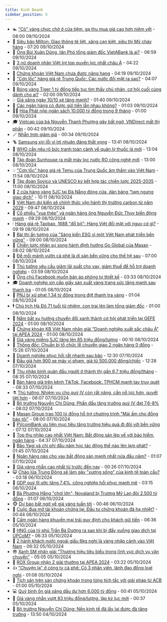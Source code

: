 ```yaml
---
title: Kinh Doanh
sidebar_position: 5
---
```


<!-- dantri-kinh-doanh:START -->
- 🏊 [&quot;Cò&quot; vàng chực chờ ở cửa tiệm, gạ thu mua giá cao hơn niêm yết](https://dantri.com.vn/kinh-doanh/co-vang-chuc-cho-o-cua-tiem-ga-thu-mua-gia-cao-hon-niem-yet-20241009143746986.htm) - 08:00 09/10/2024
- 🦆 [Siêu bão Milton: Giao thông tê liệt, xăng cạn kiệt, siêu thị Mỹ cháy hàng](https://dantri.com.vn/kinh-doanh/sieu-bao-milton-giao-thong-te-liet-xang-can-kiet-sieu-thi-my-chay-hang-20241009115408447.htm) - 07:20 09/10/2024
- 🦄 [Ông Bùi Xuân Dũng, tân Phó tổng giám đốc VietABank là ai?](https://dantri.com.vn/kinh-doanh/ong-bui-xuan-dung-tan-pho-tong-giam-doc-vietabank-la-ai-20241009100155008.htm) - 06:59 09/10/2024
- 🌝 [3 nữ doanh nhân Việt lọt top quyền lực nhất châu Á](https://dantri.com.vn/kinh-doanh/3-nu-doanh-nhan-viet-lot-top-quyen-luc-nhat-chau-a-20241009105214492.htm) - 04:22 09/10/2024
- 💃 [Chứng khoán Việt Nam chưa được nâng hạng](https://dantri.com.vn/kinh-doanh/chung-khoan-viet-nam-chua-duoc-nang-hang-20241009111424863.htm) - 04:19 09/10/2024
- 🦏 [&quot;Cơn lốc&quot; hàng giá rẻ Trung Quốc: Các nước đối mặt ra sao?](https://dantri.com.vn/kinh-doanh/con-loc-hang-gia-re-trung-quoc-cac-nuoc-doi-mat-ra-sao-20241006153058050.htm) - 04:07 09/10/2024
- 🦩 [Bóng vàng Tiger 1 tỷ đồng tiếp tục tìm thấy chủ nhân, cơ hội cuối cùng dành cho ai?](https://dantri.com.vn/kinh-doanh/bong-vang-tiger-1-ty-dong-tiep-tuc-tim-thay-chu-nhan-co-hoi-cuoi-cung-danh-cho-ai-20241008101113971.htm) - 02:00 09/10/2024
- 💡 [Giá xăng ngày 10/10 sẽ tăng mạnh?](https://dantri.com.vn/kinh-doanh/gia-xang-ngay-1010-se-tang-manh-20241009004113310.htm) - 01:40 09/10/2024
- 🌊 [Các ngân hàng có được gửi tiền lẫn nhau không?](https://dantri.com.vn/kinh-doanh/cac-ngan-hang-co-duoc-gui-tien-lan-nhau-khong-20241009004619428.htm) - 01:03 09/10/2024
- 🧑‍💻 [Hòa Phát nộp ngân sách 10.000 tỷ đồng trong 9 tháng](https://dantri.com.vn/kinh-doanh/hoa-phat-nop-ngan-sach-10000-ty-dong-trong-9-thang-20241008164608055.htm) - 01:00 09/10/2024
- 🎓 [Vietcap của bà Nguyễn Thanh Phượng gây bất ngờ, VNDirect mất thị phần](https://dantri.com.vn/kinh-doanh/vietcap-cua-ba-nguyen-thanh-phuong-gay-bat-ngo-vndirect-mat-thi-phan-20241009054521879.htm) - 00:42 09/10/2024
- 🪄 [Nhẫn trơn giảm giá](https://dantri.com.vn/kinh-doanh/nhan-tron-giam-gia-20241009001602115.htm) - 00:34 09/10/2024
- 🪜 [Samsung xin lỗi vì lợi nhuận đáng thất vọng](https://dantri.com.vn/kinh-doanh/samsung-xin-loi-vi-loi-nhuan-dang-that-vong-20241008203817933.htm) - 13:41 08/10/2024
- 🦄 [WHO cần nêu rõ bức tranh toàn cảnh về quản lý thuốc lá mới](https://dantri.com.vn/kinh-doanh/who-can-neu-ro-buc-tranh-toan-canh-ve-quan-ly-thuoc-la-moi-20241008200351095.htm) - 13:04 08/10/2024
- 💯 [Tập đoàn Sunhouse ra mắt máy lọc nước RO công nghệ mới](https://dantri.com.vn/kinh-doanh/tap-doan-sunhouse-ra-mat-may-loc-nuoc-ro-cong-nghe-moi-20241008170148629.htm) - 13:00 08/10/2024
- 💡 [&quot;Cơn lốc&quot; hàng giá rẻ Temu của Trung Quốc âm thầm vào Việt Nam](https://dantri.com.vn/kinh-doanh/con-loc-hang-gia-re-temu-cua-trung-quoc-am-tham-vao-viet-nam-20241008164800700.htm) - 11:54 08/10/2024
- 🧰 [Tập đoàn Sovico và UNESCO ký kết hợp tác chiến lược 2025-2035](https://dantri.com.vn/kinh-doanh/tap-doan-sovico-va-unesco-ky-ket-hop-tac-chien-luoc-2025-2035-20241008164208850.htm) - 11:00 08/10/2024
- 🎊 [2 cửa hàng vàng SJC tại Đà Nẵng đóng cửa, dán bảng &quot;tạm ngưng giao dịch&quot;](https://dantri.com.vn/kinh-doanh/2-cua-hang-vang-sjc-tai-da-nang-dong-cua-dan-bang-tam-ngung-giao-dich-20241008145551507.htm) - 10:11 08/10/2024
- 🔭 [Việt Nam dự kiến sẽ chính thức vận hành thị trường carbon từ năm 2029](https://dantri.com.vn/kinh-doanh/viet-nam-du-kien-se-chinh-thuc-van-hanh-thi-truong-carbon-tu-nam-2029-20241008163859973.htm) - 09:47 08/10/2024
- 💼 [Cổ phiếu &quot;vua thép&quot; và ngân hàng ông Nguyễn Đức Thụy biến động mạnh](https://dantri.com.vn/kinh-doanh/co-phieu-vua-thep-va-ngan-hang-ong-nguyen-duc-thuy-bien-dong-manh-20241008162128296.htm) - 09:29 08/10/2024
- 🕯 [Hàng giá rẻ Taobao, 1688 &quot;đổ bộ&quot;: Hàng Việt đối mặt với nguy cơ gì?](https://dantri.com.vn/kinh-doanh/hang-gia-re-taobao-1688-do-bo-hang-viet-doi-mat-voi-nguy-co-gi-20241006195606514.htm) - 09:19 08/10/2024
- 🫣 [Bài thi ấn tượng của &quot;Sáng kiến ESG vì một Việt Nam phát triển bền vững&quot;](https://dantri.com.vn/kinh-doanh/bai-thi-an-tuong-cua-sang-kien-esg-vi-mot-viet-nam-phat-trien-ben-vung-20241008115240385.htm) - 09:00 08/10/2024
- 🤠 [Chiến lược nhân sự song hành định hướng Go Global của Masan](https://dantri.com.vn/kinh-doanh/chien-luoc-nhan-su-song-hanh-dinh-huong-go-global-cua-masan-20241008145414309.htm) - 08:02 08/10/2024
- 🌈 [Để mỗi mảnh vườn cà phê là di sản bền vững cho thế hệ sau](https://dantri.com.vn/kinh-doanh/de-moi-manh-vuon-ca-phe-la-di-san-ben-vung-cho-the-he-sau-20241007123009309.htm) - 07:00 08/10/2024
- 🦅 [Thủ tướng yêu cầu giảm lãi suất cho vay, giảm thuế để hỗ trợ doanh nghiệp](https://dantri.com.vn/kinh-doanh/thu-tuong-yeu-cau-giam-lai-suat-cho-vay-giam-thue-de-ho-tro-doanh-nghiep-20241008105626514.htm) - 03:59 08/10/2024
- 🌁 [Ông chủ Facebook muốn bán áo phông tự thiết kế](https://dantri.com.vn/kinh-doanh/ong-chu-facebook-muon-ban-ao-phong-tu-thiet-ke-20241008101814113.htm) - 03:33 08/10/2024
- 🎓 [Doanh nghiệp xin cấp giấy sản xuất vàng trang sức tăng mạnh sau thanh tra](https://dantri.com.vn/kinh-doanh/doanh-nghiep-xin-cap-giay-san-xuat-vang-trang-suc-tang-manh-sau-thanh-tra-20241008071829409.htm) - 01:05 08/10/2024
- 📝 [PNJ bị xử phạt 1,34 tỷ đồng trong đợt thanh tra vàng](https://dantri.com.vn/kinh-doanh/pnj-bi-xu-phat-134-ty-dong-trong-dot-thanh-tra-vang-20241008075248134.htm) - 01:04 08/10/2024
- 🕴 [Chủ tịch Hà Đô 71 tuổi từ nhiệm, con trai lên làm tổng giám đốc](https://dantri.com.vn/kinh-doanh/chu-tich-ha-do-71-tuoi-tu-nhiem-con-trai-len-lam-tong-giam-doc-20241008071728404.htm) - 01:00 08/10/2024
- 🧰 [Nắm bắt xu hướng chuyển đổi xanh thành cơ hội phát triển tại GEFE 2024](https://dantri.com.vn/kinh-doanh/nam-bat-xu-huong-chuyen-doi-xanh-thanh-co-hoi-phat-trien-tai-gefe-2024-20241008055111257.htm) - 01:00 08/10/2024
- 🤖 [Chứng khoán KB Việt Nam nhận giải &quot;Doanh nghiệp xuất sắc châu Á&quot; tại APEA 2024](https://dantri.com.vn/kinh-doanh/chung-khoan-kb-viet-nam-nhan-giai-doanh-nghiep-xuat-sac-chau-a-tai-apea-2024-20241008073500383.htm) - 01:00 08/10/2024
- 🤠 [Giá vàng miếng SJC tăng lên 85 triệu đồng/lượng](https://dantri.com.vn/kinh-doanh/gia-vang-mieng-sjc-tang-len-85-trieu-dongluong-20241008065410671.htm) - 00:10 08/10/2024
- 🌮 [Thống đốc: Chuẩn bị tổ chức lễ chuyển giao 2 ngân hàng 0 đồng](https://dantri.com.vn/kinh-doanh/thong-doc-chuan-bi-to-chuc-le-chuyen-giao-2-ngan-hang-0-dong-20241007214041699.htm) - 15:26 07/10/2024
- 🦄 [Doanh nghiệp phục hồi rất nhanh sau bão](https://dantri.com.vn/kinh-doanh/doanh-nghiep-phuc-hoi-rat-nhanh-sau-bao-20241007182155948.htm) - 12:30 07/10/2024
- 👺 [Đấu giá hơn 900 xe máy vi phạm, giá từ 500.000 đồng/chiếc](https://dantri.com.vn/kinh-doanh/dau-gia-hon-900-xe-may-vi-pham-gia-tu-500000-dongchiec-20241007173141557.htm) - 12:28 07/10/2024
- 🤗 [Thu nhập bình quân đầu người ở thành thị gần 6,7 triệu đồng/tháng](https://dantri.com.vn/kinh-doanh/thu-nhap-binh-quan-dau-nguoi-o-thanh-thi-gan-67-trieu-dongthang-20241007151153103.htm) - 08:35 07/10/2024
- 💪 [Bán hàng giả trên kênh TikTok, Facebook: TPHCM mạnh tay truy quét](https://dantri.com.vn/kinh-doanh/ban-hang-gia-tren-kenh-tiktok-facebook-tphcm-manh-tay-truy-quet-20241007152946066.htm) - 08:33 07/10/2024
- ⚗️ [Thủ tướng: Nhiệm vụ cho quý IV còn rất nặng, cần nỗ lực hơn, quyết liệt hơn](https://dantri.com.vn/kinh-doanh/thu-tuong-nhiem-vu-cho-quy-iv-con-rat-nang-can-no-luc-hon-quyet-liet-hon-20241007124132339.htm) - 08:07 07/10/2024
- 🧠 [Bộ trưởng Nguyễn Chí Dũng: Phấn đấu tăng trưởng quý IV đạt 7,6-8%](https://dantri.com.vn/kinh-doanh/bo-truong-nguyen-chi-dung-phan-dau-tang-truong-quy-iv-dat-76-8-20241007124029783.htm) - 08:02 07/10/2024
- 🗽 [Masan Group trao 100 tỷ đồng hỗ trợ chương trình &quot;Mái ấm cho đồng bào tôi&quot;](https://dantri.com.vn/kinh-doanh/masan-group-trao-100-ty-dong-ho-tro-chuong-trinh-mai-am-cho-dong-bao-toi-20241007145035278.htm) - 08:00 07/10/2024
- 🫣 [PVcomBank ưu tiên mục tiêu tăng trưởng hiệu quả đi đôi với bền vững](https://dantri.com.vn/kinh-doanh/pvcombank-uu-tien-muc-tieu-tang-truong-hieu-qua-di-doi-voi-ben-vung-20241007135530506.htm) - 07:12 07/10/2024
- 🫣 [Top thu nhập cao nhất Việt Nam: Bất động sản lép vế với bảo hiểm, ngân hàng](https://dantri.com.vn/kinh-doanh/top-thu-nhap-cao-nhat-viet-nam-bat-dong-san-lep-ve-voi-bao-hiem-ngan-hang-20241007101658744.htm) - 04:37 07/10/2024
- 🫣 [Bão Yagi và chi phí đầu năm học tác động thế nào lên lạm phát?](https://dantri.com.vn/kinh-doanh/bao-yagi-va-chi-phi-dau-nam-hoc-tac-dong-the-nao-len-lam-phat-20241007083938729.htm) - 01:45 07/10/2024
- 💂 [Ngân hàng nào cho vay bất động sản mạnh nhất nửa đầu năm?](https://dantri.com.vn/kinh-doanh/ngan-hang-nao-cho-vay-bat-dong-san-manh-nhat-nua-dau-nam-20240914191317412.htm) - 01:07 07/10/2024
- 💫 [Giá vàng nhẫn cao nhất từ trước đến nay](https://dantri.com.vn/kinh-doanh/gia-vang-nhan-cao-nhat-tu-truoc-den-nay-20241007071846304.htm) - 00:26 07/10/2024
- 😺 [Chảo lửa Trung Đông sẽ làm gãy &quot;xương sống&quot; của kinh tế toàn cầu?](https://dantri.com.vn/kinh-doanh/chao-lua-trung-dong-se-lam-gay-xuong-song-cua-kinh-te-toan-cau-20241006004135207.htm) - 03:18 06/10/2024
- 🦆 [GDP quý III ước tăng 7,4%, công nghiệp hồi phục mạnh mẽ](https://dantri.com.vn/kinh-doanh/gdp-quy-iii-uoc-tang-74-cong-nghiep-hoi-phuc-manh-me-20241006101321916.htm) - 03:15 06/10/2024
- 👀 [Bà Phương Hằng &quot;chơi lớn&quot;; Novaland bị Trương Mỹ Lan đòi 2.500 tỷ đồng](https://dantri.com.vn/kinh-doanh/ba-phuong-hang-choi-lon-novaland-bi-truong-my-lan-doi-2500-ty-dong-20241006075852564.htm) - 01:07 06/10/2024
- 🐵 [Dự báo bất ngờ về giá vàng tuần tới](https://dantri.com.vn/kinh-doanh/du-bao-bat-ngo-ve-gia-vang-tuan-toi-20241005231157628.htm) - 00:46 06/10/2024
- 🤖 [Cuộc đua mở tài khoản chững lại: Đầu tư chứng khoán đã hạ nhiệt?](https://dantri.com.vn/kinh-doanh/cuoc-dua-mo-tai-khoan-chung-lai-dau-tu-chung-khoan-da-ha-nhiet-20241005143555930.htm) - 00:44 06/10/2024
- 💂 [Cấm ngân hàng khuyến mại trái quy định cho khách gửi tiền](https://dantri.com.vn/kinh-doanh/cam-ngan-hang-khuyen-mai-trai-quy-dinh-cho-khach-gui-tien-20241005115649410.htm) - 06:36 05/10/2024
- 🦆 [HNG của tỷ phú Trần Bá Dương ra sao khi bị đẩy xuống giao dịch tại UPCoM?](https://dantri.com.vn/kinh-doanh/hng-cua-ty-phu-tran-ba-duong-ra-sao-khi-bi-day-xuong-giao-dich-tai-upcom-20241005111219730.htm) - 06:33 05/10/2024
- 🦅 [2 hành khách nước ngoài giấu 6kg nghi là vàng nhập cảnh vào Việt Nam](https://dantri.com.vn/kinh-doanh/2-hanh-khach-nuoc-ngoai-giau-6kg-nghi-la-vang-nhap-canh-vao-viet-nam-20241005121640822.htm) - 06:32 05/10/2024
- 😎 [Xanh SM nhận giải &quot;Thương hiệu tiêu biểu trong lĩnh vực dịch vụ vận chuyển&quot;](https://dantri.com.vn/kinh-doanh/xanh-sm-nhan-giai-thuong-hieu-tieu-bieu-trong-linh-vuc-dich-vu-van-chuyen-20241005114807550.htm) - 05:05 05/10/2024
- 🐎 [ROX Group nhận 2 giải thưởng tại APEA 2024](https://dantri.com.vn/kinh-doanh/rox-group-nhan-2-giai-thuong-tai-apea-2024-20241005100428314.htm) - 03:22 05/10/2024
- 👍 [&quot;Chuyện lạ&quot; ở công ty cà phê: Có 3 nhân viên, lãnh đạo đồng loạt nghỉ](https://dantri.com.vn/kinh-doanh/chuyen-la-o-cong-ty-ca-phe-co-3-nhan-vien-lanh-dao-dong-loat-nghi-20241005063940457.htm) - 01:08 05/10/2024
- 🦒 [Tích sản trên sàn chứng khoán trong từng tích tắc với giải pháp từ ACB](https://dantri.com.vn/kinh-doanh/tich-san-tren-san-chung-khoan-trong-tung-tich-tac-voi-giai-phap-tu-acb-20241004175730883.htm) - 01:00 05/10/2024
- 💻 [Quỹ bình ổn giá xăng dầu dư hơn 6.000 tỷ đồng](https://dantri.com.vn/kinh-doanh/quy-binh-on-gia-xang-dau-du-hon-6000-ty-dong-20241005001941839.htm) - 00:41 05/10/2024
- 👺 [Giá vàng nhẫn vượt 83 triệu đồng/lượng, lập kỷ lục mới](https://dantri.com.vn/kinh-doanh/gia-vang-nhan-vuot-83-trieu-dongluong-lap-ky-luc-moi-20241005000432371.htm) - 00:37 05/10/2024
- 🧐 [Bộ trưởng Nguyễn Chí Dũng: Nền kinh tế đã lấy lại được đà tăng trưởng](https://dantri.com.vn/kinh-doanh/bo-truong-nguyen-chi-dung-nen-kinh-te-da-lay-lai-duoc-da-tang-truong-20241004203947803.htm) - 13:50 04/10/2024<!-- dantri-kinh-doanh:END -->
